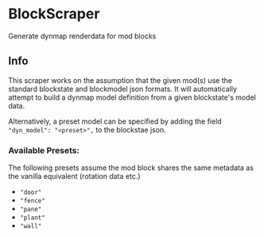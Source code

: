 # BlockScraper

Generate dynmap renderdata for mod blocks

## Info
This scraper works on the assumption that the given mod(s) use the standard
 blockstate and blockmodel json formats.
It will automatically attempt to build a dynmap model definition from a
 given blockstate's model data.

Alternatively, a preset model can be specified by adding the field
 `"dyn_model": "<preset>",` to the blockstae json.

### Available Presets:
The following presets assume the mod block shares the same metadata as
 the vanilla equivalent (rotation data etc.)
- `"door"`
- `"fence"`
- `"pane"`
- `"plant"`
- `"wall"`